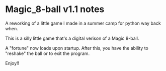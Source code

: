 # Magic_8-ball v1.1 notes
A reworking of a little game I made in a summer camp for python way back when.

This is a silly little game that's a digital verison of a Magic 8-ball.

A "fortune" now loads upon startup. After this, you have the ability to "reshake" the ball or to exit the program.

Enjoy!!
